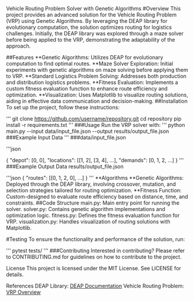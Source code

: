 Vehicle Routing Problem Solver with Genetic Algorithms
#Overview
This project provides an advanced solution for the Vehicle Routing Problem (VRP) using Genetic Algorithms. By leveraging the DEAP library for evolutionary computation, the solution optimizes routing for logistics challenges. Initially, the DEAP library was explored through a maze solver before being applied to the VRP, demonstrating the adaptability of the approach.

##Features
**Genetic Algorithms: Utilizes DEAP for evolutionary computation to find optimal routes.
**Maze Solver Exploration: Initial experiments with genetic algorithms on maze solving before applying them to VRP.
**Standard Logistics Problem Solving: Addresses both production and distribution logistics problems.
**Fitness Evaluation: Implements a custom fitness evaluation function to enhance route efficiency and optimization.
**Visualization: Uses Matplotlib to visualize routing solutions, aiding in effective data communication and decision-making.
##Installation
To set up the project, follow these instructions:

'''
git clone https://github.com/username/repository.git
cd repository
pip install -r requirements.txt
'''
###Usage
Run the VRP solver with:
'''
python main.py --input data/input_file.json --output results/output_file.json
###Example Input Data
'''
###data/input_file.json

'''json

{
  "depot": [0, 0],
  "locations": [[1, 2], [3, 4], ...],
  "demands": [0, 1, 2, ...]
}
'''
###Example Output Data
results/output_file.json

'''json
{
  "routes": [[0, 1, 2, 0], ...]
}
'''
**Algorithms
**Genetic Algorithms: Deployed through the DEAP library, involving crossover, mutation, and selection strategies tailored for routing optimization.
**Fitness Function: Custom-designed to evaluate route efficiency based on distance, time, and constraints.
##Code Structure
main.py: Main entry point for running the solver.
solver.py: Contains genetic algorithm implementations and optimization logic.
fitness.py: Defines the fitness evaluation function for VRP.
visualization.py: Handles visualization of routing solutions with Matplotlib.

#Testing
To ensure the functionality and performance of the solution, run:

'''
pytest tests/
'''
###Contributing
Interested in contributing? Please refer to CONTRIBUTING.md for guidelines on how to contribute to the project.

License
This project is licensed under the MIT License. See LICENSE for details.

References
DEAP Library: [DEAP Documentation](https://deap.readthedocs.io/en/master/)
Vehicle Routing Problem: [VRP Overview](https://en.wikipedia.org/wiki/Vehicle_routing_problem)
